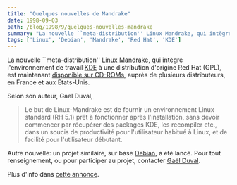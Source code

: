 ```yaml
---
title: "Quelques nouvelles de Mandrake"
date: 1998-09-03
path: /blog/1998/9/quelques-nouvelles-mandrake
summary: "La nouvelle ``meta-distribution'' Linux Mandrake, qui intègre l'environnement de travail KDE à une distribution d'origine Red Hat (GPL), est maintenant disponible sur CD-ROMs, auprès de plusieurs distributeurs, en France et aux Etats-Unis."
tags: ['Linux', 'Debian', 'Mandrake', 'Red Hat', 'KDE']
---
```


<P>
La nouvelle ``meta-distribution'' <A HREF="http://www.linux-center.org/mandrake/">Linux Mandrake</A>, qui
intègre l'environnement de travail <A HREF="http://www.kde.org/">KDE</A>
à une distribution d'origine Red Hat (GPL), est maintenant <A HREF="http://www.linux-center.org/mandrake/contenufr/fsinglecd.html">disponible sur CD-ROMs</A>, auprès de plusieurs distributeurs, en France
et aux Etats-Unis.
</P>

<P>
Selon son auteur, Gael Duval,
<BLOCKQUOTE>
Le but de Linux-Mandrake est de fournir un environnement Linux
standard (RH 5.1) prêt à fonctionner après l'installation, sans devoir
commencer par récupérer des packages KDE, les recompiler etc., dans un
soucis de productivité pour l'utilisateur habitué à Linux, et de
facilité pour l'utilisateur débutant.
</BLOCKQUOTE>
</P>

<P>
Autre nouvelle: un projet similaire, sur base <A HREF="http://www.debian.org">Debian</A>, a été lancé.  Pour tout
renseignement, ou pour participer au projet, contacter <A HREF="mailto:duval@criuc.unicaen.fr">Gaël Duval</A>.
</P>

<P>
Plus d'info dans
<A HREF="http://www.linux-center.org/articles/9809/mandrake.html">cette
annonce</A>.
</P>


